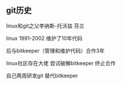 ## git历史

linux和git之父李纳斯-托沃兹 芬兰

 linux  1991-2002 维护了10年代码 

后与bitkeeper（管理和维护代码）合作3年

linux社区存在大佬 尝试破解bitkeeper 终止合作

自己两周研发git 替代bitkeeper



